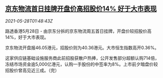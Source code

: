 <!--1622167262000-->
[京东物流首日挂牌开盘价高招股价14% 好于大市表现](https://cn.reuters.com/article/jd-logistics-hk-debut-0528-idCNKCS2D904M)
------

<div><i>2021-05-28T01:48:43Z</i></div><p>路透香港5月28日 - 由京东分拆的京东物流周五首日挂牌，开盘价较招股价高14%，好于大市表现。</p><p>京东物流开盘报46.05港元，招股价则为40.36港元。大市恒生指数高开0.36%。</p><p>这家供应链基础设施服务商此前招股获散户热捧，公开发售部分超额认购714倍，冻结市场资金逾5,000亿港元，认购一手股份的中签率为8%。上市前夕暗盘价较招股价曾高见近三成。（完）</p>
